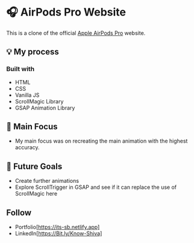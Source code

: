 # 🎧 AirPods Pro Website

This is a clone of the official [Apple AirPods Pro](https://www.apple.com/in/airpods-pro/) website.

## 💡 My process

### Built with

- HTML
- CSS
- Vanilla JS
- ScrollMagic Library
- GSAP Animation Library

## 🔎 Main Focus

- My main focus was on recreating the main animation with the highest accuracy.

## 🔮 Future Goals

- Create further animations
- Explore ScrollTrigger in GSAP and see if it can replace the use of ScrollMagic here

## Follow 
- Portfolio[https://its-sb.netlify.app]
- LinkedIn[https://Bit.ly/Know-Shiva]